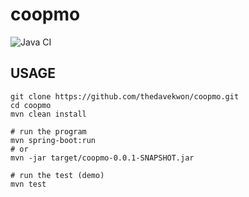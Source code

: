 # coopmo
![Java CI](https://github.com/thedavekwon/coopmo/workflows/Java%20CI/badge.svg)
## USAGE
```
git clone https://github.com/thedavekwon/coopmo.git
cd coopmo
mvn clean install

# run the program
mvn spring-boot:run
# or 
mvn -jar target/coopmo-0.0.1-SNAPSHOT.jar

# run the test (demo)
mvn test
```

